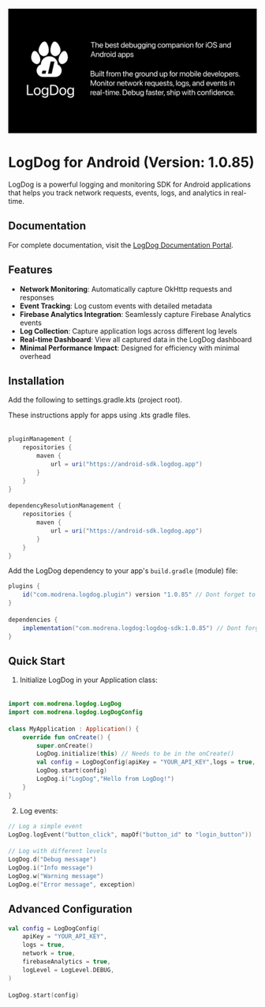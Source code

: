 ![LogDog Feature Graphic](feature-graphic.png)

# LogDog for Android (Version: 1.0.85)

LogDog is a powerful logging and monitoring SDK for Android applications that helps you track network requests, events, logs, and analytics in real-time.

## Documentation

For complete documentation, visit the [LogDog Documentation Portal](https://docs.logdog.app).

## Features

- **Network Monitoring**: Automatically capture OkHttp requests and responses
- **Event Tracking**: Log custom events with detailed metadata
- **Firebase Analytics Integration**: Seamlessly capture Firebase Analytics events
- **Log Collection**: Capture application logs across different log levels
- **Real-time Dashboard**: View all captured data in the LogDog dashboard
- **Minimal Performance Impact**: Designed for efficiency with minimal overhead

## Installation

Add the following to settings.gradle.kts (project root).

These instructions apply for apps using .kts gradle files.

```gradle

pluginManagement {
    repositories {
        maven {
            url = uri("https://android-sdk.logdog.app")
        }
    }
}

dependencyResolutionManagement {
    repositories {
        maven {
            url = uri("https://android-sdk.logdog.app")
        }
    }
}
```

Add the LogDog dependency to your app's `build.gradle` (module) file:

```gradle
plugins {
    id("com.modrena.logdog.plugin") version "1.0.85" // Dont forget to set the desired version
}

dependencies {
    implementation("com.modrena.logdog:logdog-sdk:1.0.85") // Dont forget to set the desired version
}
```

## Quick Start

1. Initialize LogDog in your Application class:

```kotlin

import com.modrena.logdog.LogDog
import com.modrena.logdog.LogDogConfig

class MyApplication : Application() {
    override fun onCreate() {
        super.onCreate()
        LogDog.initialize(this) // Needs to be in the onCreate()
        val config = LogDogConfig(apiKey = "YOUR_API_KEY",logs = true, network = true, events = true)
        LogDog.start(config)
        LogDog.i("LogDog","Hello from LogDog!")
    }
}
```


2. Log events:

```kotlin
// Log a simple event
LogDog.logEvent("button_click", mapOf("button_id" to "login_button"))

// Log with different levels
LogDog.d("Debug message")
LogDog.i("Info message")
LogDog.w("Warning message")
LogDog.e("Error message", exception)
```

## Advanced Configuration

```kotlin
val config = LogDogConfig(
    apiKey = "YOUR_API_KEY",
    logs = true,
    network = true,
    firebaseAnalytics = true,
    logLevel = LogLevel.DEBUG,
)

LogDog.start(config)
```
